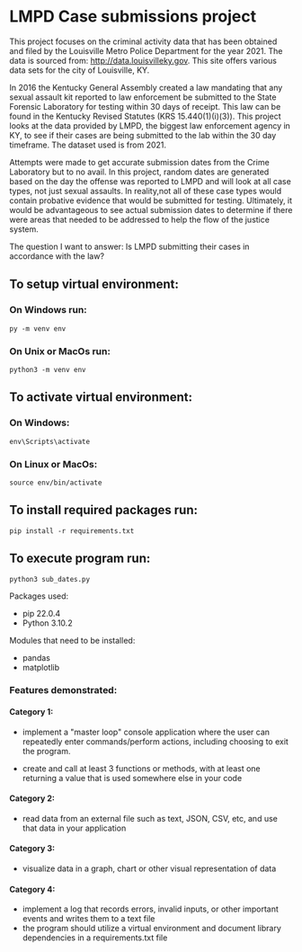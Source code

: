 # LMPD Case submissions project

This project focuses on the criminal activity data that has been obtained and filed by the Louisville Metro Police Department for the year 2021. The data is sourced from: http://data.louisvilleky.gov. This site offers various data sets for the city of Louisville, KY. 

In 2016 the Kentucky General Assembly created a law mandating that any sexual assault kit reported to law enforcement be submitted to the State Forensic Laboratory for testing within 30 days of receipt. This law can be found in the Kentucky Revised Statutes (KRS 15.440(1)(i)(3)). This project looks at the data provided by LMPD, the biggest law enforcement agency in KY, to see if their cases are being submitted to the lab within the 30 day timeframe. The dataset used is from 2021.

Attempts were made to get accurate submission dates from the Crime Laboratory but to no avail. In this project, random dates are generated based on the day the offense was reported to LMPD and will look at all case types, not just sexual assaults. In reality,not all of these case types would contain probative evidence that would be submitted for testing. Ultimately, it would be advantageous to see actual submission dates to determine if there were areas that needed to be addressed to help the flow of the justice system. 

The question I want to answer: Is LMPD submitting their cases in accordance with the law?

## To setup virtual environment:

  ### On Windows run:
  `py -m venv env`
  ### On Unix or MacOs run:
  `python3 -m venv env`

## To activate virtual environment:

  ### On Windows:
  `env\Scripts\activate`

  ### On Linux or MacOs:
  `source env/bin/activate`

## To install required packages run:
  `pip install -r requirements.txt`

## To execute program run:
  `python3 sub_dates.py`

Packages used:
- pip 22.0.4
- Python 3.10.2

Modules that need to be installed:
- pandas
- matplotlib



### Features demonstrated:
#### Category 1:
- implement a "master loop" console application where the user can repeatedly enter commands/perform actions, including choosing to exit the program.

- create and call at least 3 functions or methods, with at least one returning a value that is used somewhere else in your code

#### Category 2:
- read data from an external file such as text, JSON, CSV, etc, and use that data in your application

#### Category 3:
- visualize data in a graph, chart or other visual representation of data

#### Category 4:
- implement a log that records errors, invalid inputs, or other important events and writes them to a text file
- the program should utilize a virtual environment and document library dependencies in a requirements.txt file

